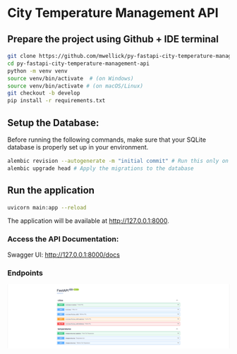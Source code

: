 # City Temperature Management API
## Prepare the project using Github + IDE terminal

```bash
git clone https://github.com/mwellick/py-fastapi-city-temperature-management-api.git
cd py-fastapi-city-temperature-management-api
python -m venv venv
source venv/bin/activate  # (on Windows)
source venv/bin/activate # (on macOS/Linux)
git checkout -b develop
pip install -r requirements.txt
```


## Setup the Database:
Before running the following commands, make sure that your SQLite database is properly set up in your environment. 

```bash
alembic revision --autogenerate -m "initial commit" # Run this only on the first setup or after changes to models
alembic upgrade head # Apply the migrations to the database
```

## Run the application
```bash
uvicorn main:app --reload
```

The application will be available at http://127.0.0.1:8000.

### Access the API Documentation:

Swagger UI: http://127.0.0.1:8000/docs


### Endpoints
![API Endpoints](endpoints.png)
